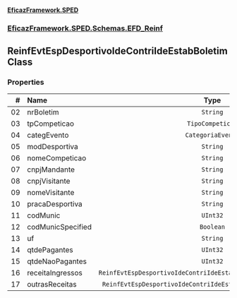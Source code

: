 #### [EficazFramework.SPED](EficazFrameworkSPED.md 'EficazFramework SPED')
### [EficazFramework.SPED.Schemas.EFD_Reinf](EficazFramework.SPED.Schemas.EFD_Reinf.md 'EficazFramework.SPED.Schemas.EFD_Reinf')

## ReinfEvtEspDesportivoIdeContriIdeEstabBoletim Class
### Properties

| # | Name | Type | |
| ---: | :--- | :---: | :--- |
| 02 | nrBoletim | `String` |  |
| 03 | tpCompeticao | `TipoCompeticao` |  |
| 04 | categEvento | `CategoriaEvento` |  |
| 05 | modDesportiva | `String` |  |
| 06 | nomeCompeticao | `String` |  |
| 07 | cnpjMandante | `String` |  |
| 08 | cnpjVisitante | `String` |  |
| 09 | nomeVisitante | `String` |  |
| 10 | pracaDesportiva | `String` |  |
| 11 | codMunic | `UInt32` |  |
| 12 | codMunicSpecified | `Boolean` |  |
| 13 | uf | `String` |  |
| 14 | qtdePagantes | `UInt32` |  |
| 15 | qtdeNaoPagantes | `UInt32` |  |
| 16 | receitaIngressos | `ReinfEvtEspDesportivoIdeContriIdeEstabBoletimReceitaIngressos[]` |  |
| 17 | outrasReceitas | `ReinfEvtEspDesportivoIdeContriIdeEstabBoletimOutrasReceitas[]` |  |
